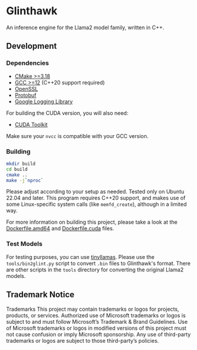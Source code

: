 # Glinthawk

An inference engine for the Llama2 model family, written in C++.

## Development

### Dependencies

- [CMake >=3.18](https://cmake.org/)
- [GCC >=12](https://gcc.gnu.org/) (C++20 support required)
- [OpenSSL](https://www.openssl.org/)
- [Protobuf](https://developers.google.com/protocol-buffers)
- [Google Logging Library](https://github.com/google/glog)

For building the CUDA version, you will also need:
- [CUDA Toolkit](https://developer.nvidia.com/cuda-toolkit)

Make sure your `nvcc` is compatible with your GCC version.

### Building

```bash
mkdir build
cd build
cmake ..
make -j`nproc`
```

Please adjust according to your setup as needed. Tested only on Ubuntu 22.04
and later. This program requires C++20 support, and makes use of some
Linux-specific system calls (like `memfd_create`), although in a limited way.

For more information on building this project, please take a look at the
[Dockerfile.amd64](docker/Dockerfile.amd64) and
[Dockerfile.cuda](docker/Dockerfile.cuda) files.

### Test Models

For testing purposes, you can use
[tinyllamas](https://huggingface.co/karpathy/tinyllamas). Please use the
`tools/bin2glint.py` script to convert `.bin` files to Glinthawk's format. There
are other scripts in the `tools` directory for converting the original Llama2
models.

## Trademark Notice

Trademarks This project may contain trademarks or logos for projects, products,
or services. Authorized use of Microsoft trademarks or logos is subject to and
must follow Microsoft’s Trademark & Brand Guidelines. Use of Microsoft
trademarks or logos in modified versions of this project must not cause
confusion or imply Microsoft sponsorship. Any use of third-party trademarks or
logos are subject to those third-party’s policies.
